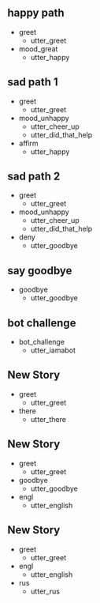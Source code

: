 ## happy path
* greet
  - utter_greet
* mood_great
  - utter_happy

## sad path 1
* greet
  - utter_greet
* mood_unhappy
  - utter_cheer_up
  - utter_did_that_help
* affirm
  - utter_happy

## sad path 2
* greet
  - utter_greet
* mood_unhappy
  - utter_cheer_up
  - utter_did_that_help
* deny
  - utter_goodbye

## say goodbye
* goodbye
  - utter_goodbye

## bot challenge
* bot_challenge
  - utter_iamabot

## New Story

* greet
    - utter_greet
* there
    - utter_there

## New Story

* greet
    - utter_greet
* goodbye
    - utter_goodbye
* engl
    - utter_english

## New Story

* greet
    - utter_greet
* engl
    - utter_english
* rus
    - utter_rus
